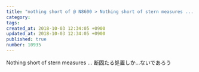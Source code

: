 ```yaml
---
title: "nothing short of @ N8600 > Nothing short of stern measures ... > 断固たる処置しか...ないであろう 2013-11-12"
category: 
tags: 
created_at: 2018-10-03 12:34:05 +0900
updated_at: 2018-10-03 12:34:05 +0900
published: true
number: 10935
---
```


Nothing short of stern measures ...
断固たる処置しか...ないであろう
